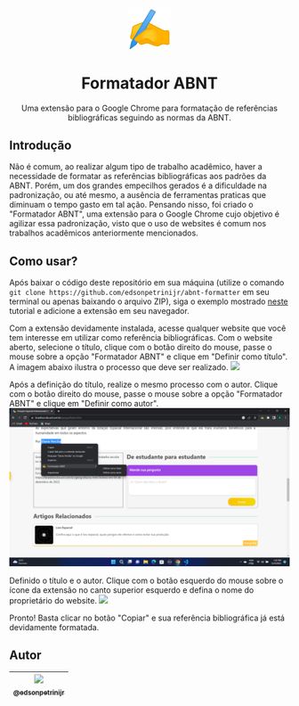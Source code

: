 <p align="center">
  <img src="./images/Ícone.png" width="15%" height="15%" />
</p>

<h1 align="center">Formatador ABNT</h1>
<p align="center">Uma extensão para o Google Chrome para formatação de referências bibliográficas seguindo as normas da ABNT.</p>

## Introdução

Não é comum, ao realizar algum tipo de trabalho acadêmico, haver a necessidade de formatar as referências bibliográficas aos padrões da ABNT. Porém, um dos grandes empecilhos gerados é a dificuldade na padronização, ou até mesmo, a ausência de ferramentas praticas que diminuam o tempo gasto em tal ação.
Pensando nisso, foi criado o "Formatador ABNT", uma extensão para o Google Chrome cujo objetivo é agilizar essa padronização, visto que o uso de websites é comum nos trabalhos acadêmicos anteriormente mencionados.

## Como usar?

Após baixar o código deste repositório em sua máquina (utilize o comando
`git clone https://github.com/edsonpetrinijr/abnt-formatter` em seu terminal ou apenas baixando o arquivo ZIP), siga o exemplo mostrado [neste](https://developer.chrome.com/docs/extensions/mv3/getstarted/development-basics/) tutorial e adicione a extensão em seu navegador.

Com a extensão devidamente instalada, acesse qualquer website que você tem interesse em utilizar como referência bibliográficas. Com o website aberto, selecione o título, clique com o botão direito do mouse, passe o mouse sobre a opção "Formatador ABNT" e clique em "Definir como título". A imagem abaixo ilustra o processo que deve ser realizado.
<img src="./images/DefinirTítulo.png">

Após a definição do título, realize o mesmo processo com o autor. Clique com o botão direito do mouse, passe o mouse sobre a opção "Formatador ABNT" e clique em "Definir como autor".
<img src="./images/DefinirAutor.png">

Definido o título e o autor. Clique com o botão esquerdo do mouse sobre o ícone da extensão no canto superior esquerdo e defina o nome do proprietário do website.
<img src="./images/DefinirProprietário.png">

Pronto! Basta clicar no botão "Copiar" e sua referência bibliográfica já está devidamente formatada.

## Autor

| [<img src="https://avatars.githubusercontent.com/u/78496054?v=4" width=115><br><sub>@edsonpetrinijr</sub>](https://github.com/edsonpetrinijr) |
| :-------------------------------------------------------------------------------------------------------------------------------------------: |
